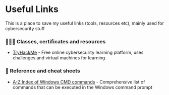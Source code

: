 <h1>Useful Links</h1>

This is a place to save my useful links (tools, resources etc), mainly used for cybersecurity stuff

<h3>👨🏼‍🎓 Classes, certificates and resources</h3>

 - [TryHackMe](https://tryhackme.com/) - Free online cybersecurity learning platform, uses challenges and virtual machines for learning

<h3>📜 Reference and cheat sheets</h3>

- [A-Z Index of Windows CMD commands](https://ss64.com/nt/) - Comprehensive list of commands that can be executed in the Windows command prompt
